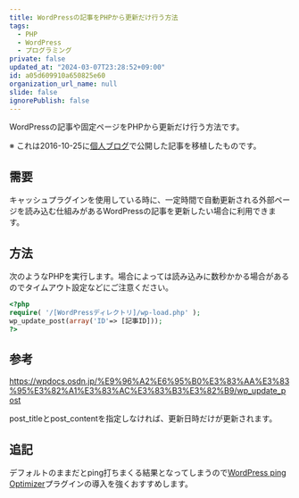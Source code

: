 ```yaml
---
title: WordPressの記事をPHPから更新だけ行う方法
tags:
  - PHP
  - WordPress
  - プログラミング
private: false
updated_at: "2024-03-07T23:28:52+09:00"
id: a05d609910a650825e60
organization_url_name: null
slide: false
ignorePublish: false
---
```


WordPressの記事や固定ページをPHPから更新だけ行う方法です。

※ これは2016-10-25に[個人ブログ](https://bicstone.me)で公開した記事を移植したものです。

## 需要

キャッシュプラグインを使用している時に、一定時間で自動更新される外部ページを読み込む仕組みがあるWordPressの記事を更新したい場合に利用できます。

## 方法

次のようなPHPを実行します。場合によっては読み込みに数秒かかる場合があるのでタイムアウト設定などにご注意ください。

```php
<?php
require( '/[WordPressディレクトリ]/wp-load.php' );
wp_update_post(array('ID'=> [記事ID]));
?>
```

## 参考

https://wpdocs.osdn.jp/%E9%96%A2%E6%95%B0%E3%83%AA%E3%83%95%E3%82%A1%E3%83%AC%E3%83%B3%E3%82%B9/wp_update_post

post_titleとpost_contentを指定しなければ、更新日時だけが更新されます。

## 追記

デフォルトのままだとping打ちまくる結果となってしまうので[WordPress ping Optimizer](https://ja.wordpress.org/plugins/wordpress-ping-optimizer/)プラグインの導入を強くおすすめします。
